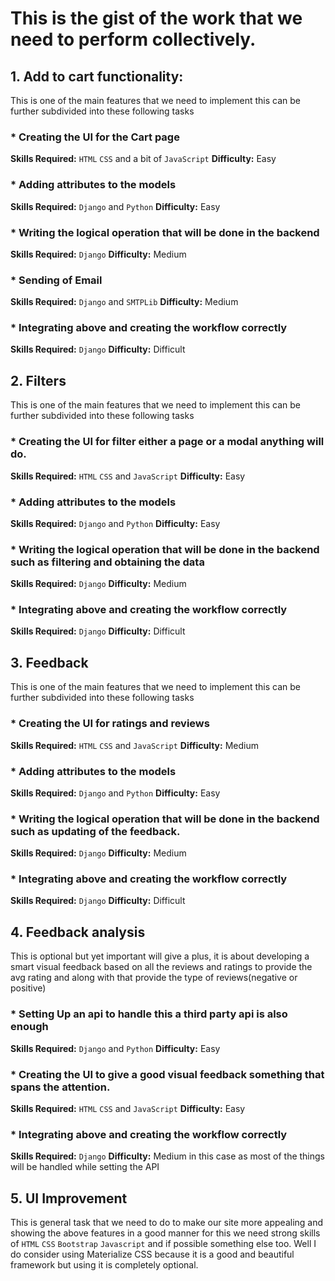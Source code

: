 # This is the gist of the work that we need to perform collectively.

## 1. Add to cart functionality: 
This is one of the main features that we need to implement this can be further subdivided into these following tasks
### * Creating the UI for the Cart page
**Skills Required:** `HTML` `CSS` and a bit of `JavaScript`
**Difficulty:** Easy
### * Adding attributes to the models
**Skills Required:** `Django` and `Python`
**Difficulty:** Easy
### * Writing the logical operation that will be done in the backend
**Skills Required:** `Django`
**Difficulty:** Medium
### * Sending of Email
**Skills Required:** `Django` and `SMTPLib`
**Difficulty:** Medium
### * Integrating above and creating the workflow correctly
**Skills Required:** `Django`
**Difficulty:** Difficult
## 2. Filters
This is one of the main features that we need to implement this can be further subdivided into these following tasks
### * Creating the UI for filter either a page or a modal anything will do.
**Skills Required:** `HTML` `CSS` and `JavaScript`
**Difficulty:** Easy
### * Adding attributes to the models
**Skills Required:** `Django` and `Python`
**Difficulty:** Easy
### * Writing the logical operation that will be done in the backend such as filtering and obtaining the data
**Skills Required:** `Django`
**Difficulty:** Medium
### * Integrating above and creating the workflow correctly
**Skills Required:** `Django`
**Difficulty:** Difficult
## 3. Feedback
This is one of the main features that we need to implement this can be further subdivided into these following tasks
### * Creating the UI for ratings and reviews
**Skills Required:** `HTML` `CSS` and `JavaScript`
**Difficulty:** Medium
### * Adding attributes to the models
**Skills Required:** `Django` and `Python`
**Difficulty:** Easy
### * Writing the logical operation that will be done in the backend such as updating of the feedback.
**Skills Required:** `Django`
**Difficulty:** Medium
### * Integrating above and creating the workflow correctly
**Skills Required:** `Django`
**Difficulty:** Difficult
## 4. Feedback analysis
This is optional but yet important will give a plus, it is about developing a smart visual feedback based on all the reviews and ratings to provide the avg rating and along with that provide the type of reviews(negative or positive)
### * Setting Up an api to handle this a third party api is also enough
**Skills Required:** `Django` and `Python`
**Difficulty:** Easy
### * Creating the UI to give a good visual feedback something that spans the attention.
**Skills Required:** `HTML` `CSS` and `JavaScript`
**Difficulty:** Easy
### * Integrating above and creating the workflow correctly
**Skills Required:** `Django`
**Difficulty:** Medium in this case as most of the things will be handled while setting the API
## 5. UI Improvement
This is general task that we need to do to make our site more appealing and showing the above features in a good manner for this we need strong skills of `HTML` `CSS` `Bootstrap` `Javascript` and if possible something else too. Well I do consider using Materialize CSS because it is a good and beautiful framework but using it is completely optional.
